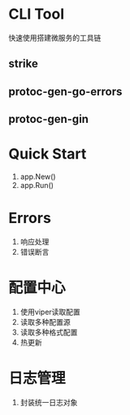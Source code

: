 # CLI Tool
快速使用搭建微服务的工具链
## strike

## protoc-gen-go-errors

## protoc-gen-gin

# Quick Start

1. app.New()
2. app.Run()

# Errors

1. 响应处理
2. 错误断言

# 配置中心

1. 使用viper读取配置
2. 读取多种配置源
3. 读取多种格式配置
4. 热更新

# 日志管理

1. 封装统一日志对象